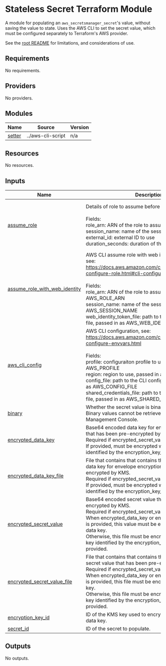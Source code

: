 # Stateless Secret Terraform Module

A module for populating an `aws_secretsmanager_secret`'s value, without saving the value to state. 
Uses the AWS CLI to set the secret value, which must be configured separately to Terraform's AWS provider.

See the [root README](../../README.md) for limitations, and considerations of use.

<!-- BEGIN_TF_DOCS -->
## Requirements

No requirements.

## Providers

No providers.

## Modules

| Name | Source | Version |
|------|--------|---------|
| <a name="module_setter"></a> [setter](#module\_setter) | ../aws-cli-script | n/a |

## Resources

No resources.

## Inputs

| Name | Description | Type | Default | Required |
|------|-------------|------|---------|:--------:|
| <a name="input_assume_role"></a> [assume\_role](#input\_assume\_role) | Details of role to assume before running script. <br><br>Fields:<br>  role\_arn: ARN of the role to assume<br>  session\_name: name of the session<br>  external\_id: external ID to use<br>  duration\_seconds: duration of the session | <pre>object({<br>    role_arn         = string<br>    session_name     = optional(string, "terraform-aws-cli-script")<br>    external_id      = optional(string, null)<br>    duration_seconds = optional(number, null)<br>  })</pre> | `null` | no |
| <a name="input_assume_role_with_web_identity"></a> [assume\_role\_with\_web\_identity](#input\_assume\_role\_with\_web\_identity) | AWS CLI assume role with web identity configuration, see:<br>https://docs.aws.amazon.com/cli/latest/userguide/cli-configure-role.html#cli-configure-role-oidc<br><br>Fields:<br>  role\_arn: ARN of the role to assume, passed in as AWS\_ROLE\_ARN<br>  session\_name: name of the session, passed in as AWS\_SESSION\_NAME<br>  web\_identity\_token\_file: path to the web identity token file, passed in as AWS\_WEB\_IDENTITY\_TOKEN\_FILE | <pre>object({<br>    role_arn                = string<br>    session_name            = optional(string, "terraform-aws-cli-script")<br>    web_identity_token_file = string<br>  })</pre> | `null` | no |
| <a name="input_aws_cli_config"></a> [aws\_cli\_config](#input\_aws\_cli\_config) | AWS CLI configuration, see:<br>https://docs.aws.amazon.com/cli/latest/userguide/cli-configure-envvars.html<br><br>Fields:<br>  profile: configuraiton profile to use, passed in as AWS\_PROFILE<br>  region: region to use, passed in as AWS\_REGION<br>  config\_file: path to the CLI configuration file, passed in as AWS\_CONFIG\_FILE<br>  shared\_credentials\_file: path to the shared credentials file, passed in as AWS\_SHARED\_CREDENTIALS\_FILE | <pre>object({<br>    profile                 = optional(string, null)<br>    region                  = optional(string, null)<br>    config_file             = optional(string, null)<br>    shared_credentials_file = optional(string, null)<br>  })</pre> | `null` | no |
| <a name="input_binary"></a> [binary](#input\_binary) | Whether the secret value is binary data.<br>Binary values cannot be retrieved via the AWS Management Console. | `bool` | `false` | no |
| <a name="input_encrypted_data_key"></a> [encrypted\_data\_key](#input\_encrypted\_data\_key) | Base64 encoded data key for envelope encryption that has been pre-encrypted by KMS.<br>Required if encrypted\_secret\_value is not set.<br>If provided, must be encrypted with the KMS key identified by the encryption\_key\_id argument. | `string` | `null` | no |
| <a name="input_encrypted_data_key_file"></a> [encrypted\_data\_key\_file](#input\_encrypted\_data\_key\_file) | File that contains that contains the Base64 encoded data key for envelope encryption that has been pre-encrypted by KMS.<br>Required if encrypted\_secret\_value is not set.<br>If provided, must be encrypted with the KMS key identified by the encryption\_key\_id argument. | `string` | `null` | no |
| <a name="input_encrypted_secret_value"></a> [encrypted\_secret\_value](#input\_encrypted\_secret\_value) | Base64 encoded secret value that has been pre-encrypted by KMS.<br>Required if encrypted\_secret\_value\_file is not set.<br>When encrypted\_data\_key or encrypted\_data\_key\_file is provided, this value must be encrypted with the data key.<br>Otherwise, this file must be encrypted with the KMS key identified by the encryption\_key\_id argument, if provided. | `string` | `null` | no |
| <a name="input_encrypted_secret_value_file"></a> [encrypted\_secret\_value\_file](#input\_encrypted\_secret\_value\_file) | File that contains that contains the base64 encoded secret value that has been pre-encrypted.<br>Required if encrypted\_secret\_value is not set.<br>When encrypted\_data\_key or encrypted\_data\_key\_file is provided, this file must be encrypted with the data key.<br>Otherwise, this file must be encrypted with the KMS key identified by the encryption\_key\_id argument, if provided. | `string` | `null` | no |
| <a name="input_encryption_key_id"></a> [encryption\_key\_id](#input\_encryption\_key\_id) | ID of the KMS key used to encrypt the secret value or data key. | `string` | `null` | no |
| <a name="input_secret_id"></a> [secret\_id](#input\_secret\_id) | ID of the secret to populate. | `string` | n/a | yes |

## Outputs

No outputs.
<!-- END_TF_DOCS -->